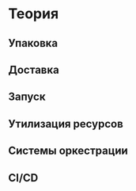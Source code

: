# Теория

## Упаковка

## Доставка

## Запуск

## Утилизация ресурсов

## Системы оркестрации

## CI/CD
